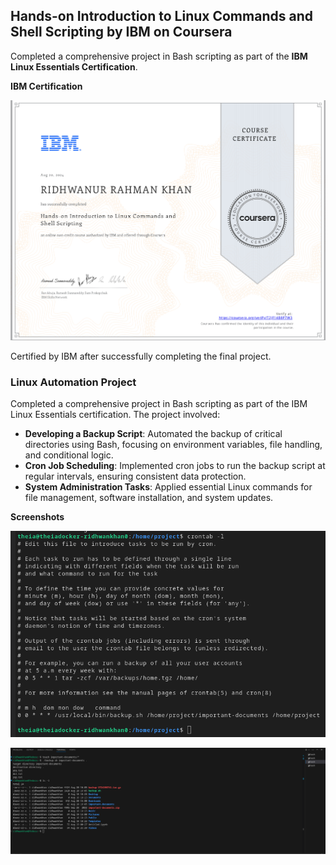 
## Hands-on Introduction to Linux Commands and Shell Scripting by IBM on Coursera
Completed a comprehensive project in Bash scripting as part of the **IBM Linux Essentials Certification**.

**IBM Certification**

![IBM Certification](https://github.com/ridhwankhan/Linux-Shell-Scripting/blob/main/IBM%20%20linux%20certificate.png)

Certified by IBM after successfully completing the final project.



### Linux Automation Project

Completed a comprehensive project in Bash scripting as part of the IBM Linux Essentials certification. The project involved:

- **Developing a Backup Script**: Automated the backup of critical directories using Bash, focusing on environment variables, file handling, and conditional logic.
- **Cron Job Scheduling**: Implemented cron jobs to run the backup script at regular intervals, ensuring consistent data protection.
- **System Administration Tasks**: Applied essential Linux commands for file management, software installation, and system updates.

**Screenshots**

![Screenshot 1](https://github.com/ridhwankhan/Linux-Shell-Scripting/blob/main/17-crontab.png)

![Screenshot 2](https://github.com/ridhwankhan/Linux-Shell-Scripting/blob/main/16-backup-complete.png)


